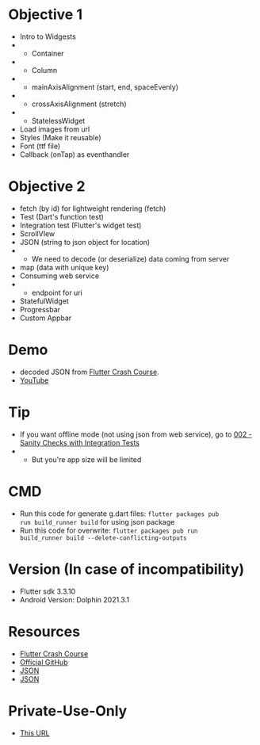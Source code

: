 # Objective 1
- Intro to Widgests
- - Container
- - Column
- - mainAxisAlignment (start, end, spaceEvenly)
- - crossAxisAlignment (stretch)
- - StatelessWidget
- Load images from url 
- Styles (Make it reusable)
- Font (ttf file)
- Callback (onTap) as eventhandler

# Objective 2
- fetch (by id) for lightweight rendering (fetch)
- Test (Dart's function test)
- Integration test (Flutter's widget test)
- ScrollVIew
- JSON (string to json object for location)
- - We need to decode (or deserialize) data coming from server
- map (data with unique key)
- Consuming web service
- - endpoint for uri
- StatefulWidget
- Progressbar
- Custom Appbar

# Demo
- decoded JSON from [Flutter Crash Course](https://fluttercrashcourse.com/courses/basics).
- [YouTube](https://youtu.be/On4kEM6yGr8)

# Tip
- If you want offline mode (not using json from web service), go to [002 - Sanity Checks with Integration Tests](https://github.com/jinheehanaaa/flutter-blog-and-json-from-web-service/tree/cb65b91bb7d36b1529329fdfbccc6469c34e0571)
- - But you're app size will be limited

# CMD
- Run this code for generate g.dart files: <code>flutter packages pub run build_runner build</code> for using json package
- Run this code for overwrite: <code>flutter packages pub run build_runner build --delete-conflicting-outputs</code> 

# Version (In case of incompatibility)
- Flutter sdk 3.3.10
- Android Version: Dolphin 2021.3.1

# Resources
- [Flutter Crash Course](https://fluttercrashcourse.com/courses/basics)
- [Official GitHub](https://github.com/seenickcode/fluttercrashcourse-lessons/)
- [JSON](https://fluttercrashcourse.com/api/v1/locations)
- [JSON](https://fluttercrashcourse.com/api/v1/locations/<id>)

# Private-Use-Only
- [This URL](https://github.com/jinheehanaaa/flutter-blog-and-json-from-web-service)